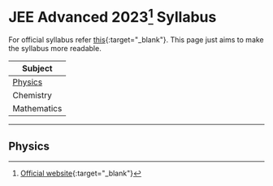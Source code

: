 # JEE Advanced 2023[^1] Syllabus
For official syllabus refer [this](https://jeeadv.ac.in/documents/jee-advanced-2023-syllabus.pdf){:target="_blank"}. This page just aims to make the syllabus more readable.

| Subject |
| ------------- |
| [Physics](https://not-soham.github.io/jeeadv2023syllabus/#physics) |
| Chemistry |
| Mathematics |

---

## Physics


[^1]: [Official website](https://jeeadv.ac.in/){:target="_blank"}
